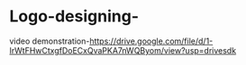 # Logo-designing-
video demonstration-https://drive.google.com/file/d/1-IrWtFHwCtxgfDoECxQvaPKA7nWQByom/view?usp=drivesdk
